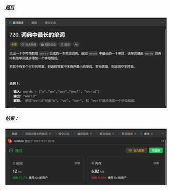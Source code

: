 ##### [题目](https://leetcode.cn/problems/longest-word-in-dictionary/description/)
![pic](img.png)
##### 结果：
![pic](result.png)